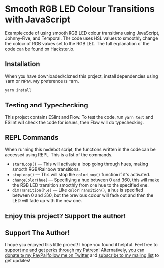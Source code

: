 # Smooth RGB LED Colour Transitions with JavaScript

Example code of using smooth RGB LED colour transitions using JavaScript, Johnny-Five, and Temporal. The code uses HSL values to smoothly change the colour of RGB values set to the RGB LED. The full explanation of the code can be found on Hackster.io.

## Installation

When you have downloaded/cloned this project, install dependencies using Yarn or NPM. My preference is Yarn.

```
yarn install
```

## Testing and Typechecking

This project contains ESlint and Flow. To test the code, run `yarn test` and ESlint will check the code for issues, then Flow will do typechecking.

## REPL Commands

When running this nodebot script, the functions written in the code can be accessed using REPL. This is a list of the commands.

- `startLoop()` — This will activate a loop going through hues, making smooth RGB/Rainbow transitions.
- `stopLoop()` — This will stop the `colorLoop()` function if it's activated.
- `changeColor(hue)` — Specifiying a hue between 0 and 360, this will make the RGB LED transition smoothly from one hue to the specified one.
- `dimTransition(hue)` — Like `colorTransition()`, a hue is specified between 0 and 360, but the previous colour will fade out and then the LED will fade up with the new one.

## Enjoy this project? Support the author!

## Support The Author!

I hope you enjoyed this little project! I hope you found it helpful. Feel free to [support me and get perks through my Patreon](https://www.patreon.com/IainIsCreative)! Alternatively, [you can donate to my PayPal](https://paypal.me/IainIsCreative) [follow me on Twitter](https://twitter.com/IainIsCreative) and [subscribe to my mailing list](http://iain.is/) to get updates!
